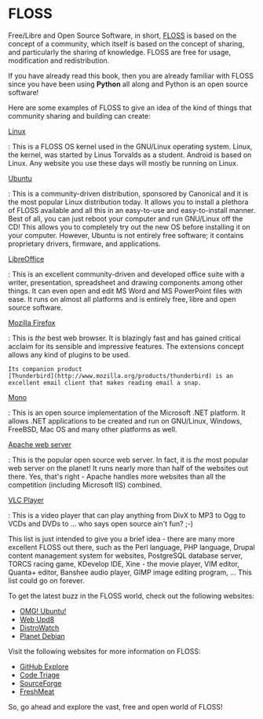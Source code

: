 # FLOSS #

Free/Libre and Open Source Software, in short,
[FLOSS](http://en.wikipedia.org/wiki/FLOSS) is based on the concept of
a community, which itself is based on the concept of sharing, and
particularly the sharing of knowledge. FLOSS are free for usage,
modification and redistribution.

If you have already read this book, then you are already familiar with
FLOSS since you have been using **Python** all along and Python is an
open source software!

Here are some examples of FLOSS to give an idea of the kind of things
that community sharing and building can create:

[Linux](http://www.kernel.org)

:   This is a FLOSS OS kernel used in the GNU/Linux operating
    system. Linux, the kernel, was started by Linus Torvalds as a
    student. Android is based on Linux. Any website you use these days
    will mostly be running on Linux.

[Ubuntu](http://www.ubuntu.com)

:   This is a community-driven distribution, sponsored by Canonical
    and it is the most popular Linux distribution today. It allows you
    to install a plethora of FLOSS available and all this in an
    easy-to-use and easy-to-install manner. Best of all, you can just
    reboot your computer and run GNU/Linux off the CD! This allows you
    to completely try out the new OS before installing it on your
    computer. However, Ubuntu is not entirely free software; it
    contains proprietary drivers, firmware, and applications.

[LibreOffice](http://www.libreoffice.org/)

:   This is an excellent community-driven and developed office suite
    with a writer, presentation, spreadsheet and drawing components
    among other things. It can even open and edit MS Word and MS
    PowerPoint files with ease. It runs on almost all platforms and is
    entirely free, libre and open source software.

[Mozilla Firefox](http://www.mozilla.org/products/firefox)

:   This is *the* best web browser. It is blazingly fast and has
    gained critical acclaim for its sensible and impressive
    features. The extensions concept allows any kind of plugins to be
    used.

    Its companion product
    [Thunderbird](http://www.mozilla.org/products/thunderbird) is an
    excellent email client that makes reading email a snap.

[Mono](http://www.mono-project.com)

:   This is an open source implementation of the Microsoft .NET
    platform.  It allows .NET applications to be created and run on
    GNU/Linux, Windows, FreeBSD, Mac OS and many other platforms as
    well.

[Apache web server](http://httpd.apache.org)

:   This is the popular open source web server. In fact, it is *the*
    most popular web server on the planet! It runs nearly more than
    half of the websites out there. Yes, that's right - Apache handles
    more websites than all the competition (including Microsoft IIS)
    combined.

[VLC Player](http://www.videolan.org/vlc/)

:   This is a video player that can play anything from DivX to MP3 to
    Ogg to VCDs and DVDs to ... who says open source ain't fun? ;-)

This list is just intended to give you a brief idea - there are many
more excellent FLOSS out there, such as the Perl language, PHP
language, Drupal content management system for websites, PostgreSQL
database server, TORCS racing game, KDevelop IDE, Xine - the movie
player, VIM editor, Quanta+ editor, Banshee audio player, GIMP image
editing program, ... This list could go on forever.

To get the latest buzz in the FLOSS world, check out the following
websites:

- [OMG! Ubuntu!](http://www.omgubuntu.co.uk/)
- [Web Upd8](http://www.webupd8.org/)
- [DistroWatch](http://www.distrowatch.com)
- [Planet Debian](http://planet.debian.org/)

Visit the following websites for more information on FLOSS:

- [GitHub Explore](http://github.com/explore)
- [Code Triage](http://www.codetriage.com/)
- [SourceForge](http://www.sourceforge.net)
- [FreshMeat](http://www.freshmeat.net)

So, go ahead and explore the vast, free and open world of FLOSS!

